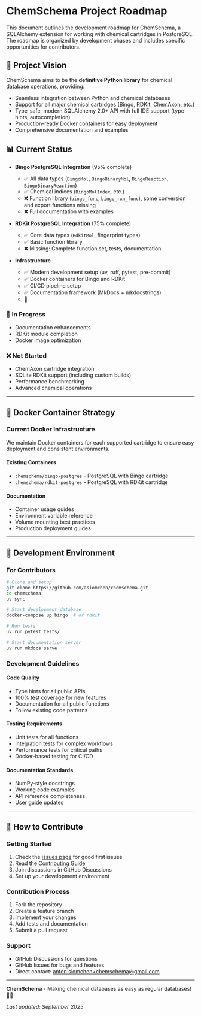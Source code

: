 # ChemSchema Project Roadmap

This document outlines the development roadmap for ChemSchema, a SQLAlchemy extension for working with chemical cartridges in PostgreSQL. The roadmap is organized by development phases and includes specific opportunities for contributors.

## 🎯 Project Vision

ChemSchema aims to be the **definitive Python library** for chemical database operations, providing:
- Seamless integration between Python and chemical databases
- Support for all major chemical cartridges (Bingo, RDKit, ChemAxon, etc.)
- Type-safe, modern SQLAlchemy 2.0+ API with full IDE support (type hints, autocompletion)
- Production-ready Docker containers for easy deployment
- Comprehensive documentation and examples

## 📊 Current Status

- **Bingo PostgreSQL Integration** (95% complete)
  - ✅ All data types (`BingoMol`, `BingoBinaryMol`, `BingoReaction`, `BingoBinaryReaction`)
  - ✅ Chemical indices (`BingoMolIndex`, etc.)
  - ❌ Function library (`bingo_func`, `bingo_rxn_func`), some conversion and export functions missing
  - ❌ Full documentation with examples

- **RDKit PostgreSQL Integration** (75% complete)
  - ✅ Core data types (`RdkitMol`, fingerprint types)
  - ✅ Basic function library
  - ❌ Missing: Complete function set, tests, documentation

- **Infrastructure**
  - ✅ Modern development setup (uv, ruff, pytest, pre-commit)
  - ✅ Docker containers for Bingo and RDKit
  - ✅ CI/CD pipeline setup
  - ✅ Documentation framework (MkDocs + mkdocstrings)
  - 🚧

### 🚧 **In Progress**
- Documentation enhancements
- RDKit module completion
- Docker image optimization

### ❌ **Not Started**
- ChemAxon cartridge integration
- SQLite RDKit support (including custom builds)
- Performance benchmarking
- Advanced chemical operations

---

## 🐳 Docker Container Strategy

### **Current Docker Infrastructure**

We maintain Docker containers for each supported cartridge to ensure easy deployment and consistent environments.

#### **Existing Containers**
- `chemschema/bingo-postgres` - PostgreSQL with Bingo cartridge
- `chemschema/rdkit-postgres` - PostgreSQL with RDKit cartridge



#### **Documentation**
- Container usage guides
- Environment variable reference
- Volume mounting best practices
- Production deployment guides

---

## 🔧 Development Environment

### **For Contributors**

```bash
# Clone and setup
git clone https://github.com/asiomchen/chemschema.git
cd chemschema
uv sync

# Start development database
docker-compose up bingo  # or rdkit

# Run tests
uv run pytest tests/

# Start documentation server
uv run mkdocs serve
```

### **Development Guidelines**

#### **Code Quality**
- Type hints for all public APIs
- 100% test coverage for new features
- Documentation for all public functions
- Follow existing code patterns

#### **Testing Requirements**
- Unit tests for all functions
- Integration tests for complex workflows
- Performance tests for critical paths
- Docker-based testing for CI/CD

#### **Documentation Standards**
- NumPy-style docstrings
- Working code examples
- API reference completeness
- User guide updates

---

## 🤝 How to Contribute

### **Getting Started**
1. Check the [issues page](https://github.com/asiomchen/chemschema/issues) for good first issues
2. Read the [Contributing Guide](contributing.md)
3. Join discussions in GitHub Discussions
4. Set up your development environment

### **Contribution Process**
1. Fork the repository
2. Create a feature branch
3. Implement your changes
4. Add tests and documentation
5. Submit a pull request

### **Support**
- GitHub Discussions for questions
- GitHub Issues for bugs and features
- Direct contact: anton.siomchen+chemschema@gmail.com

---

**ChemSchema** - Making chemical databases as easy as regular databases! 🧪✨

*Last updated: September 2025*